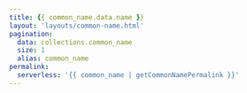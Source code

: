 ```yaml
---
title: {{ common_name.data.name }}
layout: 'layouts/common-name.html'
pagination:
  data: collections.common_name
  size: 1
  alias: common_name
permalink:
  serverless: '{{ common_name | getCommonNamePermalink }}'
---
```

